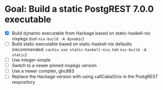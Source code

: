 # Goal: Build a static PostgREST 7.0.0 executable

* [x] Build dynamic executable from Hackage based on static-haskell-nix nixpkgs
  (run `nix-build -A dynamic`)
* [ ] Build static executable based on static-haskell-nix defaults
  (recommended: `cachix use static-haskell-nix`; run `nix-build -A static`)
* [ ] Use integer-simple
* [ ] Switch to a newer pinned nixpkgs version
* [ ] Use a newer compiler, ghc883
* [ ] Replace the Hackage version with using callCabal2nix in the PostgREST
  respository
